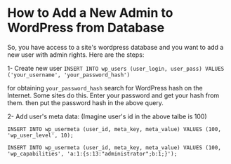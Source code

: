# How to Add a New Admin to WordPress from Database

So, you have access to a site's wordpress database and you want to add a new user with admin rights. Here are the steps: 

1- Create new user
`INSERT INTO wp_users (user_login, user_pass) VALUES ('your_username', 'your_password_hash')`

for obtaining `your_password_hash` search for WordPress hash on the Internet. Some sites do this. Enter your password and get your hash from them. then put the password hash in the above query. 

2- Add user's meta data:
(Imagine user's id in the above talbe is 100)
```
INSERT INTO wp_usermeta (user_id, meta_key, meta_value) VALUES (100, 'wp_user_level', 10);

INSERT INTO wp_usermeta (user_id, meta_key, meta_value) VALUES (100, 'wp_capabilities', 'a:1:{s:13:"administrator";b:1;}');

```
